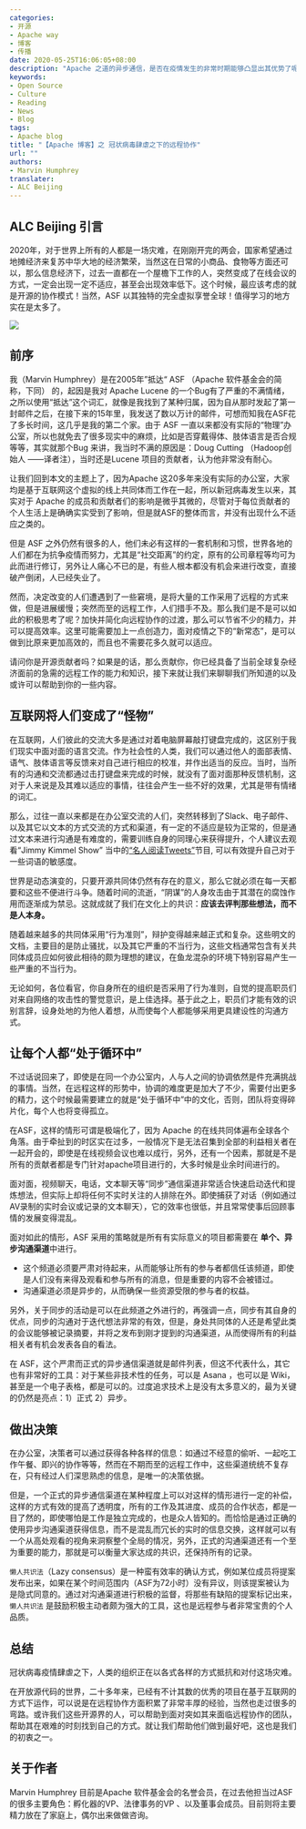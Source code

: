 ```yaml
---
categories:
- 开源
- Apache way
- 博客
- 传播
date: 2020-05-25T16:06:05+08:00
description: "Apache 之道的异步通信，是否在疫情发生的非常时期能够凸显出其优势了呢？还是只是没有被影响到罢了？让我们来听听 ASF 的名誉会员怎么讲。"
keywords:
- Open Source
- Culture
- Reading
- News
- Blog
tags:
- Apache blog
title: "【Apache 博客】之 冠状病毒肆虐之下的远程协作"
url: ""
authors:
- Marvin Humphrey
translater:
- ALC Beijing
---
```


## ALC Beijing 引言

2020年，对于世界上所有的人都是一场灾难，在刚刚开完的两会，国家希望通过地摊经济来复苏中华大地的经济繁荣，当然这在日常的小商品、食物等方面还可以，那么信息经济下，过去一直都在一个屋檐下工作的人，突然变成了在线会议的方式，一定会出现一定不适应，甚至会出现效率低下。这个时候，最应该考虑的就是开源的协作模式！当然，ASF 以其独特的完全虚拟享誉全球！值得学习的地方实在是太多了。

![](https://codeahoy.com/assets/images/featured/corona_virus.jpg)

## 前序

我（Marvin Humphrey）是在2005年”抵达“ ASF （Apache 软件基金会的简称，下同） 的，起因是我对 Apache Lucene 的一个Bug有了严重的不满情绪，之所以使用“抵达”这个词汇，就像是我找到了某种归属，因为自从那时发起了第一封邮件之后，在接下来的15年里，我发送了数以万计的邮件，可想而知我在ASF花了多长时间，这几乎是我的第二个家。由于 ASF 一直以来都没有实际的“物理”办公室，所以也就免去了很多现实中的麻烦，比如是否穿戴得体、肢体语言是否合规等等，其实就那个Bug 来讲，我当时不满的原因是：Doug Cutting （Hadoop创始人 ——译者注），当时还是Lucene 项目的贡献者，认为他非常没有耐心。

让我们回到本文的主题上了，因为Apache 这20多年来没有实际的办公室，大家均是基于互联网这个虚拟的线上共同体而工作在一起，所以新冠病毒发生以来，其实对于 Apache 的成员和贡献者们的影响是微乎其微的，尽管对于每位贡献者的个人生活上是确确实实受到了影响，但是就ASF的整体而言，并没有出现什么不适应之类的。

但是 ASF 之外仍然有很多的人，他们未必有这样的一套机制和习惯，世界各地的人们都在为抗争疫情而努力，尤其是“社交距离”的约定，原有的公司章程等均可为此而进行修订，另外让人痛心不已的是，有些人根本都没有机会来进行改变，直接破产倒闭，人已经失业了。

然而，决定改变的人们遭遇到了一些窘境，是将大量的工作采用了远程的方式来做，但是进展缓慢；突然而至的远程工作，人们措手不及。那么我们是不是可以如此的积极思考了呢？加快并简化向远程协作的过渡，那么可以节省不少的精力，并可以提高效率。这里可能需要加上一点创造力，面对疫情之下的“新常态”，是可以做到比原来更加高效的，而且也不需要花多久就可以适应。

请问你是开源贡献者吗？如果是的话，那么贡献你，你已经具备了当前全球复杂经济面前的急需的远程工作的能力和知识，接下来就让我们来聊聊我们所知道的以及或许可以帮助到你的一些内容。

## 互联网将人们变成了“怪物”

在互联网，人们彼此的交流大多是通过对着电脑屏幕敲打键盘完成的，这区别于我们现实中面对面的语言交流。作为社会性的人类，我们可以通过他人的面部表情、语气、肢体语言等反馈来对自己进行相应的校准，并作出适当的反应。当时，当所有的沟通和交流都通过击打键盘来完成的时候，就没有了面对面那种反馈机制，这对于人来说是及其难以适应的事情，往往会产生一些不好的效果，尤其是带有情绪的词汇。

那么，过往一直以来都是在办公室交流的人们，突然转移到了Slack、电子邮件、以及其它以文本的方式交流的方式和渠道，有一定的不适应是较为正常的，但是通过文本来进行沟通是有难度的，需要训练自身的同理心来获得提升，个人建议去观看“Jimmy Kimmel Show” 当中的[“名人阅读Tweets”](https://www.youtube.com/playlist?list=PLs4hTtftqnlAkiQNdWn6bbKUr-P1wuSm0)节目, 可以有效提升自己对于一些词语的敏感度。

世界是动态演变的，只要开源共同体仍然有存在的意义，那么它就必须在每一天都要和这些不便进行斗争。随着时间的流逝，“阴谋”的人身攻击由于其潜在的腐蚀作用而逐渐成为禁忌。这就成就了我们在文化上的共识：**应该去评判那些想法，而不是人本身。**

随着越来越多的共同体采用“行为准则”，辩护变得越来越正式和复杂。这些明文的文档，主要目的是防止骚扰，以及其它严重的不当行为，这些文档通常包含有关共同体成员应如何彼此相待的颇为理想的建议，在鱼龙混杂的环境下特别容易产生一些严重的不当行为。

无论如何，各位看官，你自身所在的组织是否采用了行为准则，自觉的提高职员们对来自网络的攻击性的警觉意识，是上佳选择。基于此之上，职员们才能有效的识别言辞，设身处地的为他人着想，从而使每个人都能够采用更具建设性的沟通方式。

## 让每个人都“处于循环中”

不过话说回来了，即使是在同一个办公室内，人与人之间的协调依然是件充满挑战的事情。当然，在远程这样的形势中，协调的难度更是加大了不少，需要付出更多的精力，这个时候最需要建立的就是“处于循环中”中的文化，否则，团队将变得碎片化，每个人也将变得孤立。

在ASF，这样的情形可谓是极端化了，因为 Apache 的在线共同体遍布全球各个角落。由于牵扯到的时区实在过多，一般情况下是无法召集到全部的利益相关者在一起开会的，即使是在线视频会议也难以成行，另外，还有一个因素，那就是不是所有的贡献者都是专门针对apache项目进行的，大多时候是业余时间进行的。

面对面，视频聊天，电话，文本聊天等“同步”通信渠道非常适合快速启动迭代和提炼想法，但实际上却将任何不实时关注的人排除在外。即使捕获了对话（例如通过AV录制的实时会议或记录的文本聊天），它的效率也很低，并且常常使事后回顾事情的发展变得混乱。

面对如此的情形，ASF 采用的策略就是所有有实际意义的项目都需要在 **单个、异步沟通渠道**中进行。

*  这个频道必须要严肃对待起来，从而能够让所有的参与者都信任该频道，即使是人们没有来得及观看和参与所有的消息，但是重要的内容不会被错过。
* 沟通渠道必须是异步的，从而确保一些资源受限的参与者的权益。

另外，关于同步的活动是可以在此频道之外进行的，再强调一点，同步有其自身的优点，同步的沟通对于迭代想法非常的有效，但是，身处共同体的人还是希望此类的会议能够被记录摘要，并将之发布到刚才提到的沟通渠道，从而使得所有的利益相关者有机会发表各自的看法。

在 ASF，这个严肃而正式的异步通信渠道就是邮件列表，但这不代表什么，其它也有非常好的工具：对于某些非技术性的任务，可以是 Asana ，也可以是 Wiki，甚至是一个电子表格，都是可以的。过度追求技术上是没有太多意义的，最为关键的仍然是亮点：1）正式 2）异步。

## 做出决策

在办公室，决策者可以通过获得各种各样的信息：如通过不经意的偷听、一起吃工作午餐、即兴的协作等等，然而在不期而至的远程工作中，这些渠道统统不复存在，只有经过人们深思熟虑的信息，是唯一的决策依据。

但是，一个正式的异步通信渠道在某种程度上可以对这样的情形进行一定的补偿，这样的方式有效的提高了透明度，所有的工作及其进度、成员的合作状态，都是一目了然的，即使哪怕是工作是独立完成的，也是众人皆知的。而恰恰是通过正确的使用异步沟通渠道获得信息，而不是混乱而冗长的实时的信息交换，这样就可以有一个从高处观看的视角来洞察整个全局的情况，另外，正式的沟通渠道还有一个至为重要的能力，那就是可以衡量大家达成的共识，还保持所有的记录。

``懒人共识法``（Lazy consensus）是一种蛮有效率的确认方式，例如某位成员将提案发布出来，如果在某个时间范围内（ASF为72小时）没有异议，则该提案被认为是隐式同意的。通过对沟通渠道进行积极的监督，将那些有缺陷的提案标记出来，``懒人共识法`` 是鼓励积极主动者颇为强大的工具，这也是远程参与者非常宝贵的个人品质。

## 总结

冠状病毒疫情肆虐之下，人类的组织正在以各式各样的方式抵抗和对付这场灾难。

在开放源代码的世界，二十多年来，已经有不计其数的优秀的项目在基于互联网的方式下运作，可以说是在远程协作方面积累了非常丰厚的经验，当然也走过很多的弯路。或许我们这些开源界的人，可以帮助到面对突如其来面临远程协作的团队，帮助其在艰难的时刻找到自己的方式。就让我们帮助他们做到最好吧，这也是我们的初衷之一。

## 关于作者

Marvin Humphrey 目前是Apache 软件基金会的名誉会员，在过去他担当过ASF 的很多主要角色：孵化器的VP、法律事务的VP 、以及董事会成员。目前则将主要精力放在了家庭上，偶尔出来做做咨询。
